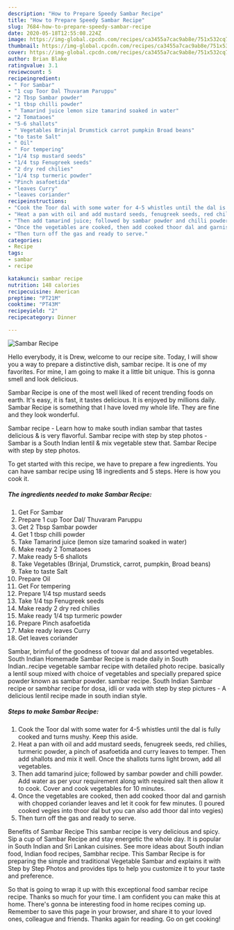 ```yaml
---
description: "How to Prepare Speedy Sambar Recipe"
title: "How to Prepare Speedy Sambar Recipe"
slug: 7684-how-to-prepare-speedy-sambar-recipe
date: 2020-05-18T12:55:08.224Z
image: https://img-global.cpcdn.com/recipes/ca3455a7cac9ab8e/751x532cq70/sambar-recipe-recipe-main-photo.jpg
thumbnail: https://img-global.cpcdn.com/recipes/ca3455a7cac9ab8e/751x532cq70/sambar-recipe-recipe-main-photo.jpg
cover: https://img-global.cpcdn.com/recipes/ca3455a7cac9ab8e/751x532cq70/sambar-recipe-recipe-main-photo.jpg
author: Brian Blake
ratingvalue: 3.1
reviewcount: 5
recipeingredient:
- " For Sambar"
- "1 cup Toor Dal Thuvaram Paruppu"
- "2 Tbsp Sambar powder"
- "1 tbsp chilli powder"
- " Tamarind juice lemon size tamarind soaked in water"
- "2 Tomataoes"
- "5-6 shallots"
- " Vegetables Brinjal Drumstick carrot pumpkin Broad beans"
- "to taste Salt"
- " Oil"
- " For tempering"
- "1/4 tsp mustard seeds"
- "1/4 tsp Fenugreek seeds"
- "2 dry red chilies"
- "1/4 tsp turmeric powder"
- "Pinch asafoetida"
- "leaves Curry"
- "leaves coriander"
recipeinstructions:
- "Cook the Toor dal with some water for 4-5 whistles until the dal is fully cooked and turns mushy. Keep this aside."
- "Heat a pan with oil and add mustard seeds, fenugreek seeds, red chilies, turmeric powder, a pinch of asafoetida and curry leaves to temper. Then add shallots and mix it well. Once the shallots turns light brown, add all vegetables."
- "Then add tamarind juice; followed by sambar powder and chilli powder. Add water as per your requirement along with required salt then allow it to cook. Cover and cook vegetables for 10 minutes."
- "Once the vegetables are cooked, then add cooked thoor dal and garnish with chopped coriander leaves and let it cook for few minutes. (I poured cooked vegies into thoor dal but you can also add thoor dal into vegies)"
- "Then turn off the gas and ready to serve."
categories:
- Recipe
tags:
- sambar
- recipe

katakunci: sambar recipe 
nutrition: 148 calories
recipecuisine: American
preptime: "PT21M"
cooktime: "PT43M"
recipeyield: "2"
recipecategory: Dinner

---
```



![Sambar Recipe](https://img-global.cpcdn.com/recipes/ca3455a7cac9ab8e/751x532cq70/sambar-recipe-recipe-main-photo.jpg)

Hello everybody, it is Drew, welcome to our recipe site. Today, I will show you a way to prepare a distinctive dish, sambar recipe. It is one of my favorites. For mine, I am going to make it a little bit unique. This is gonna smell and look delicious.

Sambar Recipe is one of the most well liked of recent trending foods on earth. It's easy, it is fast, it tastes delicious. It is enjoyed by millions daily. Sambar Recipe is something that I have loved my whole life. They are fine and they look wonderful.

Sambar recipe - Learn how to make south indian sambar that tastes delicious &amp; is very flavorful. Sambar recipe with step by step photos - Sambar is a South Indian lentil &amp; mix vegetable stew that. Sambar Recipe with step by step photos.


To get started with this recipe, we have to prepare a few ingredients. You can have sambar recipe using 18 ingredients and 5 steps. Here is how you cook it.

<!--inarticleads1-->

##### The ingredients needed to make Sambar Recipe:

1. Get  For Sambar
1. Prepare 1 cup Toor Dal/ Thuvaram Paruppu
1. Get 2 Tbsp Sambar powder
1. Get 1 tbsp chilli powder
1. Take  Tamarind juice (lemon size tamarind soaked in water)
1. Make ready 2 Tomataoes
1. Make ready 5-6 shallots
1. Take  Vegetables (Brinjal, Drumstick, carrot, pumpkin, Broad beans)
1. Take to taste Salt
1. Prepare  Oil
1. Get  For tempering
1. Prepare 1/4 tsp mustard seeds
1. Take 1/4 tsp Fenugreek seeds
1. Make ready 2 dry red chilies
1. Make ready 1/4 tsp turmeric powder
1. Prepare Pinch asafoetida
1. Make ready leaves Curry
1. Get leaves coriander


Sambar, brimful of the goodness of toovar dal and assorted vegetables. South Indian Homemade Sambar Recipe is made daily in South Indian..recipe vegetable sambar recipe with detailed photo recipe. basically a lentil soup mixed with choice of vegetables and specially prepared spice powder known as sambar powder. sambar recipe. South Indian Sambar recipe or sambhar recipe for dosa, idli or vada with step by step pictures - A delicious lentil recipe made in south indian style. 

<!--inarticleads2-->

##### Steps to make Sambar Recipe:

1. Cook the Toor dal with some water for 4-5 whistles until the dal is fully cooked and turns mushy. Keep this aside.
1. Heat a pan with oil and add mustard seeds, fenugreek seeds, red chilies, turmeric powder, a pinch of asafoetida and curry leaves to temper. Then add shallots and mix it well. Once the shallots turns light brown, add all vegetables.
1. Then add tamarind juice; followed by sambar powder and chilli powder. Add water as per your requirement along with required salt then allow it to cook. Cover and cook vegetables for 10 minutes.
1. Once the vegetables are cooked, then add cooked thoor dal and garnish with chopped coriander leaves and let it cook for few minutes. (I poured cooked vegies into thoor dal but you can also add thoor dal into vegies)
1. Then turn off the gas and ready to serve.


Benefits of Sambar Recipe This sambar recipe is very delicious and spicy. Sip a cup of Sambar Recipe and stay energetic the whole day. It is popular in South Indian and Sri Lankan cuisines. See more ideas about South indian food, Indian food recipes, Sambhar recipe. This Sambar Recipe is for preparing the simple and traditional Vegetable Sambar and explains it with Step by Step Photos and provides tips to help you customize it to your taste and preference. 

So that is going to wrap it up with this exceptional food sambar recipe recipe. Thanks so much for your time. I am confident you can make this at home. There's gonna be interesting food in home recipes coming up. Remember to save this page in your browser, and share it to your loved ones, colleague and friends. Thanks again for reading. Go on get cooking!

